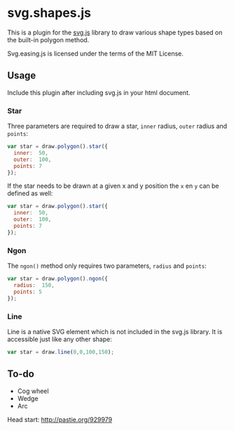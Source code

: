 # svg.shapes.js

This is a plugin for the [svg.js](http://svgjs.com) library to draw various shape types based on the built-in polygon method.

Svg.easing.js is licensed under the terms of the MIT License.


## Usage

Include this plugin after including svg.js in your html document.

### Star
Three parameters are required to draw a star, `inner` radius, `outer` radius and `points`:

```javascript
var star = draw.polygon().star({
  inner:  50,
  outer:  100,
  points: 7
});
```

If the star needs to be drawn at a given x and y position the `x` en `y` can be defined as well:

```javascript
var star = draw.polygon().star({
  inner:  50,
  outer:  100,
  points: 7
});
```


### Ngon
The `ngon()` method only requires two parameters, `radius` and `points`:

```javascript
var star = draw.polygon().ngon({
  radius:  150,
  points: 5
});
```


### Line
Line is a native SVG element which is not included in the svg.js library. It is accessible just like any other shape:

```javascript
var star = draw.line(0,0,100,150);
```



## To-do
- Cog wheel
- Wedge
- Arc

Head start: http://pastie.org/929979
